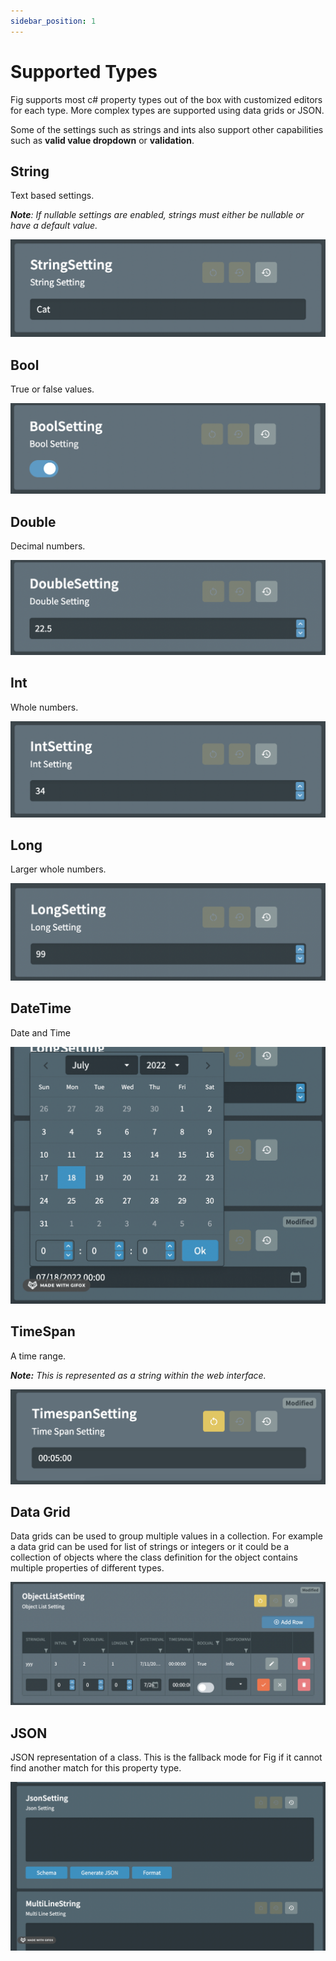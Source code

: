 ```yaml
---
sidebar_position: 1
---
```


# Supported Types

Fig supports most c# property types out of the box with customized editors for each type. More complex types are supported using data grids or JSON.

Some of the settings such as strings and ints also support other capabilities such as **valid value dropdown** or **validation**.

## String

Text based settings.

***Note**: If nullable settings are enabled, strings must either be nullable or have a default value.*

![](../../../static/img/:Users:michaelbrowne:Documents:Projects:fig:doc:fig-documentation:static:img:Users:michaelbrowne:Documents:Projects:fig:doc:fig-documentation:static:img:string-setting.png)

## Bool

True or false values.

![image-20220726225419059](../../../static/img/:Users:michaelbrowne:Documents:Projects:fig:doc:fig-documentation:static:img:bool-setting.png)

## Double

Decimal numbers.

![image-20220726225504295](../../../static/img/:Users:michaelbrowne:Documents:Projects:fig:doc:fig-documentation:static:img:double-setting.png)

## Int

Whole numbers.

![image-20220726225609084](../../../static/img/int-setting.png)

## Long

Larger whole numbers.

![image-20220726225708951](../../../static/img/long-setting.png)

## DateTime

Date and Time

![2022-07-26 23.32.36](../../../static/img/date-time-setting.png)

## TimeSpan

A time range.

***Note:** This is represented as a string within the web interface.*

![image-20220726230046584](../../../static/img/image-20220726230046584.png)

## Data Grid

Data grids can be used to group multiple values in a collection. For example a data grid can be used for list of strings or integers or it could be a collection of objects where the class definition for the object contains multiple properties of different types.

![image-20220726230140744](../../../static/img/data-grid-setting.png)

## JSON

JSON representation of a class. This is the fallback mode for Fig if it cannot find another match for this property type.

![2022-07-26 23.02.28](../../../static/img/json-setting.png)

